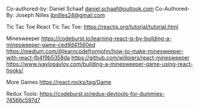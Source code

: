 Co-authored-by: Daniel Schaaf <daniel.schaaf@outlook.com>
Co-Authored-By: Joseph Nilles <jbnilles24@gmail.com>

Tic Tac Toe
React Tic Tac Toe: https://reactjs.org/tutorial/tutorial.html

Minesweeper
https://codeburst.io/learning-react-js-by-building-a-minesweeper-game-ced9d41560ed
https://medium.com/@learncodefromjohn/how-to-make-minesweeper-with-react-fb4f9b5358da
https://github.com/willpiers/react-minesweeper
https://www.ivaylopavlov.com/building-a-minesweeper-game-using-react-hooks/

More Games
https://react.rocks/tag/Game

Redux Tools: https://codeburst.io/redux-devtools-for-dummies-74566c597d7

